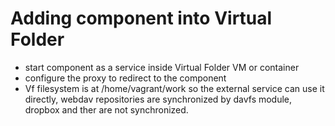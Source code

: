 # Adding component into Virtual Folder

* start component as a service inside Virtual Folder VM or container
* configure the proxy to redirect to the component
* Vf filesystem is at /home/vagrant/work so the external service can use it directly, webdav repositories are synchronized by davfs module, dropbox and ther are not synchronized.

